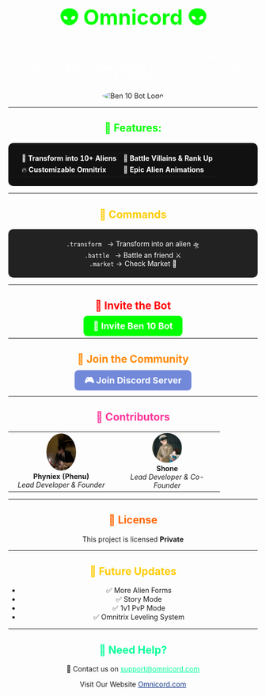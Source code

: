 <!-- Ben 10 Discord Bot README.md -->
<h1 align="center" style="font-size: 42px; color: #00ff00;">👽 Omnicord 👽</h1>
<p align="center" style="font-size: 18px; color: #ffffff;">Transform into aliens & conquer the Omniverse!<br> The ultimate <strong>Ben 10 Discord Bot</strong> with epic transformations & battles!</p>

<p align="center">
  <img src="https://omnicord.neocities.org/pfp.png" alt="Ben 10 Bot Logo" width="200" style="border-radius: 50%;">
</p>

---

<h2 align="center" style="color: #00ff00;">🌟 Features:</h2>

<table align="center" width="80%" style="border-collapse: collapse; background-color: #111; color: #fff; border-radius: 10px; padding: 20px;">
  <tr>
    <td>🚀 <b>Transform into 10+ Aliens</b></td>
    <td>🦹 <b>Battle Villains & Rank Up</b></td>
  </tr>
  <tr>
    <td>🔥 <b>Customizable Omnitrix</b></td>
    <td>🎨 <b>Epic Alien Animations</b></td>
  </tr>
</table>

---

<h2 align="center" style="color: #ffcc00;">📜 Commands</h2>
<div align="center" style="background: #222; color: #fff; padding: 20px; border-radius: 10px;">
  <code>.transform <alien-name></code> → Transform into an alien 🛸<br>
  <code>.battle <user></code> → Battle an friend ⚔️<br>
  <code>.market</code> → Check Market 🏪<br>
</div>
    
---

<h2 align="center" style="color: #ff0000;">📌 Invite the Bot</h2>

<p align="center">
  <a href="https://discord.com/oauth2/authorize?client_id=YOUR_BOT_ID&scope=bot&permissions=8" style="background-color: #00ff00; color: #fff; padding: 10px 20px; border-radius: 8px; text-decoration: none; font-weight: bold; font-size: 18px;">🤖 Invite Ben 10 Bot</a>
</p>

---

<h2 align="center" style="color: #ff8800;">📢 Join the Community</h2>

<p align="center">
  <a href="https://discord.gg/YOUR_SERVER_LINK" style="background-color: #7289da; color: #fff; padding: 10px 20px; border-radius: 8px; text-decoration: none; font-weight: bold; font-size: 18px;">🎮 Join Discord Server</a>
</p>

---

<h2 align="center" style="color: #ff3399;">💖 Contributors</h2>

<div align="center">
  <table>
    <tr>
      <td align="center" width="200px">
        <img src="WhatsApp%20Image%202025-04-20%20at%2013.24.57_4c0950fb.jpg" width="60" style="border-radius: 50%;"><br>
        <strong>Phyniex (Phenu)</strong><br>
        <em>Lead Developer & Founder</em>
      </td>
      <td align="center" width="200px">
        <img src="shone.png" width="60" style="border-radius: 50%;"><br>
        <strong>Shone</strong><br>
        <em>Lead Developer & Co-Founder</em>
      </td>
    </tr>
  </table>
</div>


---

<h2 align="center" style="color: #ff6600;">📜 License</h2>

<p align="center">
  This project is licensed <strong>Private</strong>
</p>

---

<h2 align="center" style="color: #ffcc00;">🚀 Future Updates</h2>

<ul align="center">
  <li>✅ More Alien Forms</li>
  <li>✅ Story Mode</li>
  <li>✅ 1v1 PvP Mode</li>
  <li>✅ Omnitrix Leveling System</li>
</ul>

---

<h2 align="center" style="color: #00ff99;">💬 Need Help?</h2>

<p align="center">
  📩 Contact us on <a href="mailto:helpdesk@gmail.com" style="color: #00ff99;">support@omnicord.com</a>
</p>

<p align="center">Visit Our Website <a href="https://omnicord.neocities.org" style="color: #123687;">Omnicord.com
  </p>
